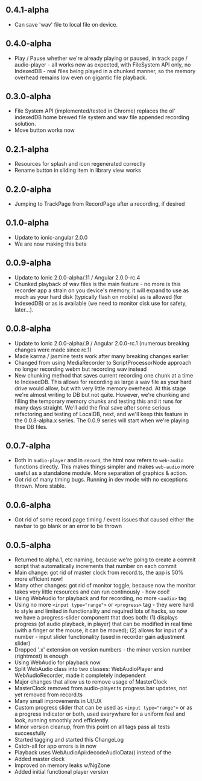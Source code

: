 ## 0.4.1-alpha
* Can save 'wav' file to local file on device.

## 0.4.0-alpha
* Play / Pause whether we're already playing or paused, in track page
  / audio-player - all works now as expected, with FileSystem API
  only, no IndexedDB - real files being played in a chunked manner, so
  the memory overhead remains low even on gigantic file playback.

## 0.3.0-alpha
* File System API (implemented/tested in Chrome) replaces the ol'
  indexedDB home brewed file system and wav file appended recording
  solution.
* Move button works now

## 0.2.1-alpha
* Resources for splash and icon regenerated correctly
* Rename button in sliding item in library view works

## 0.2.0-alpha
* Jumping to TrackPage from RecordPage after a recording, if desired

## 0.1.0-alpha
* Update to ionic-angular 2.0.0
* We are now making this beta

## 0.0.9-alpha
* Update to Ionic 2.0.0-alpha/.11 / Angular 2.0.0-rc.4
* Chunked playback of wav files is the main feature - no more is
  this recorder app a strain on you device's memory, it will expand
  to use as much as your hard disk (typically flash on mobile) as is
  allowed (for IndexedDB) or as is available (we need to monitor disk
  use for safety, later...).

## 0.0.8-alpha
* Update to Ionic 2.0.0-alpha/.9 / Angular 2.0.0-rc.1
  (numerous breaking changes were made since rc.1)
* Made karma / jasmine tests work after many breaking changes earlier
* Changed from using MediaRecorder to ScriptProcessorNode approach
  no longer recording webm but recording wav instead
* New chunking method that saves current recording one chunk at a
  time to IndexedDB. This allows for recording as large a wav file as
  your hard drive would allow, but with very little memory overhead.
  At this stage we're almost writing to DB but not quite. However,
  we're chunking and filling the temporary memory chunks and testing
  this and it runs for many days straight. We'll add the final save
  after some serious refactoring and testing of LocalDB, next, and
  we'll keep this feature in the 0.0.8-alpha.x series.  The 0.0.9
  series will start when we're playing thse DB files.

## 0.0.7-alpha
* Both in `audio-player` and in `record`, the html now refers to `web-audio`
  functions directly.  This makes things simpler and makes `web-audio` more
  useful as a standalone module.  More separation of graphics & action.
* Got rid of many timing bugs.  Running in dev mode with no exceptions
  thrown.  More stable.

## 0.0.6-alpha
* Got rid of some record page timing / event issues that caused either
  the navbar to go blank or an error to be thrown

## 0.0.5-alpha
* Returned to alpha.1, etc naming, because we're going to create a commit
  script that automatically increments that number on each commit
* Main change: got rid of master clock from record.ts, the app is 50% more
  efficient now!
* Many other changes: got rid of monitor toggle, because now the monitor
  takes very little resources and can run continously - how cool!
* Using WebAudio for playback and for recording, no more `<audio>` tag
* Using no more `<input type="range">` or `<progress>` tag - they were
  hard to style and limited in functionality and required lots of hacks,
  so now we have a progress-slider component that does both: (1)
  displays progress (of audio playback, in player) that can be
  modified in real time (with a finger or the mouse, it can be
  moved); (2) allows for input of a number - input slider functionality
  (used in recorder gain adjustment slider)
* Dropped '.x' extension on version numbers - the minor version number
  (rightmost) is enough
* Using WebAudio for playback now
* Split WebAudio class into two classes: WebAudioPlayer and WebAudioRecorder,
  made it completely independent
* Major changes that allow us to remove usage of MasterClock
* MasterClock removed from audio-player.ts progress bar updates, not yet
  removed from record.ts
* Many small improvements in UI/UX
* Custom progress slider that can be used as `<input type="range">` or
  as a progress indicator or both, used everywhere for a uniform feel
  and look, running smoothly and efficiently.
* Minor version cleanup, from this point on all tags pass all tests successfully
* Started tagging and started this ChangeLog
* Catch-all for app errors is in now
* Playback uses WebAudioApi:decodeAudioData() instead of the <audio> element
* Added master clock
* Improved on memory leaks w/NgZone
* Added initial functional player version
